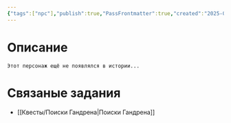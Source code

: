 ```yaml
---
{"tags":["npc"],"publish":true,"PassFrontmatter":true,"created":"2025-04-02T18:06:32.374+03:00","updated":"2025-04-02T18:13:11.307+03:00"}
---
```



# Описание

`Этот персонаж ещё не появлялся в истории...`


# Связаные задания

- [[Квесты/Поиски Гандрена\|Поиски Гандрена]]

